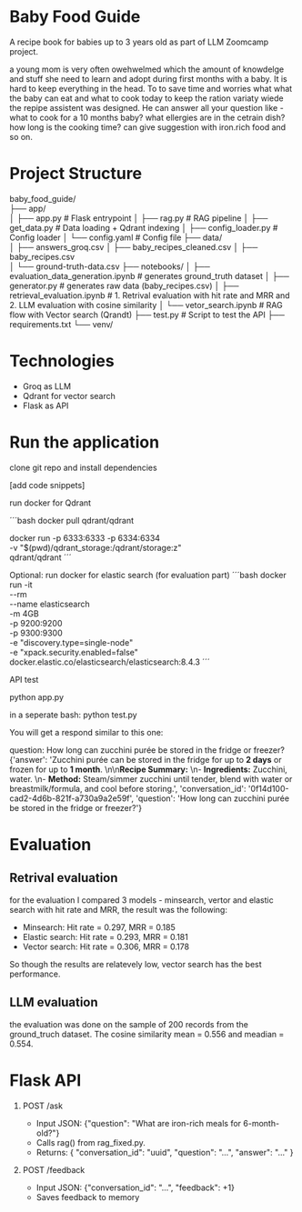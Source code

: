 # Baby Food Guide
A recipe book for babies up to 3 years old as part of LLM Zoomcamp project.

a young mom is very often owehwelmed which the amount of knowdelge and stuff she need to learn and adopt during first months with a baby. It is hard to keep everything in the head. To to save time and worries what what the baby can eat and what to cook today to keep the ration variaty wiede the repipe assistent was designed. He can answer all your question like - what to cook for a 10 months baby? what ellergies are in the cetrain dish? how long is the cooking time? can give suggestion with iron.rich food and so on. 

# Project Structure

baby_food_guide/           
├── app/                   
│   ├── app.py             # Flask entrypoint
│   ├── rag.py             # RAG pipeline
│   ├── get_data.py        # Data loading + Qdrant indexing
│   ├── config_loader.py   # Config loader
│   └── config.yaml        # Config file
├── data/                  
│   ├── answers_groq.csv
│   ├── baby_recipes_cleaned.csv
│   ├── baby_recipes.csv   
│   └── ground-truth-data.csv
├── notebooks/ 
│   ├── evaluation_data_generation.ipynb    # generates ground_truth dataset 
│   ├── generator.py    # generates raw data (baby_recipes.csv)
│   ├── retrieval_evaluation.ipynb  # 1. Retrival evaluation with hit rate and MRR and 2. LLM evaluation with cosine similarity
│   └── vetor_search.ipynb  # RAG flow with Vector search (Qrandt)
├── test.py                # Script to test the API
├── requirements.txt
└── venv/                  

# Technologies

* Groq as LLM
* Qdrant for vector search
* Flask as API

# Run the application

clone git repo and install dependencies

[add code snippets]


run docker for Qdrant

´´´bash
docker pull qdrant/qdrant

docker run -p 6333:6333 -p 6334:6334 \
   -v "$(pwd)/qdrant_storage:/qdrant/storage:z" \
   qdrant/qdrant
´´´

Optional: run docker for elastic search (for evaluation part)
´´´bash
docker run -it \
    --rm \
    --name elasticsearch \
    -m 4GB \
    -p 9200:9200 \
    -p 9300:9300 \
    -e "discovery.type=single-node" \
    -e "xpack.security.enabled=false" \
    docker.elastic.co/elasticsearch/elasticsearch:8.4.3
´´´

API test

python app.py

in a seperate bash:
python test.py

You will get a respond similar to this one:

question:  How long can zucchini purée be stored in the fridge or freezer?
{'answer': 'Zucchini purée can be stored in the fridge for up to **2 days** or frozen for up to **1 month**.  \n\n**Recipe Summary:**  \n- **Ingredients:** Zucchini, water.  \n- **Method:** Steam/simmer zucchini until tender, blend with water or breastmilk/formula, and cool before storing.', 'conversation_id': '0f14d100-cad2-4d6b-821f-a730a9a2e59f', 'question': 'How long can zucchini purée be stored in the fridge or freezer?'}


# Evaluation

## Retrival evaluation

for the evaluation I compared 3 models - minsearch, vertor and elastic search with hit rate and MRR, the result was the following:
* Minsearch: Hit rate = 0.297, MRR = 0.185
* Elastic search: Hit rate = 0.293, MRR = 0.181 
* Vector search: Hit rate = 0.306, MRR = 0.178

So though the results are relatevely low, vector search has the best performance.

## LLM evaluation

the evaluation was done on the sample of 200 records from the ground_truch dataset. The cosine similarity mean = 0.556 and meadian = 0.554.


# Flask API

1. POST /ask

    * Input JSON: {"question": "What are iron-rich meals for 6-month-old?"}
    * Calls rag() from rag_fixed.py.
    * Returns:
        {
        "conversation_id": "uuid",
        "question": "...",
        "answer": "..."
        }

2. POST /feedback

    * Input JSON: {"conversation_id": "...", "feedback": +1}
    * Saves feedback to memory